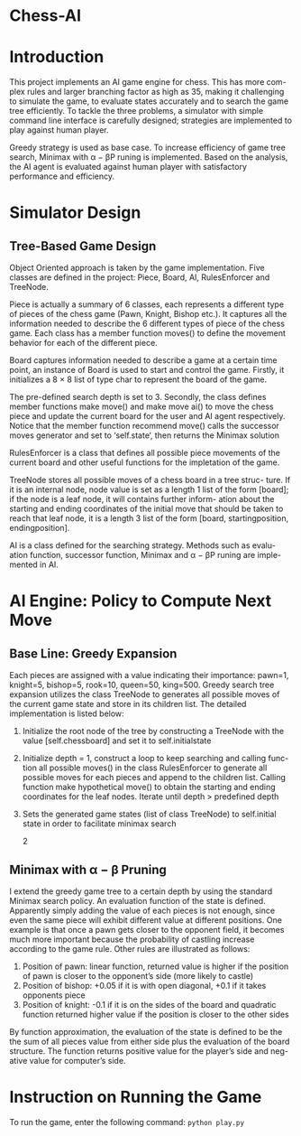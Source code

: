 # Chess-AI

# Introduction

This project implements an AI game engine for chess. This has more com- plex rules and larger branching factor as high as 35, making it challenging to simulate the game, to evaluate states accurately and to search the game tree efficiently. To tackle the three problems, a simulator with simple command line interface is carefully designed; strategies are implemented to play against human player.

Greedy strategy is used as base case. To increase efficiency of game tree search, Minimax with α − βP runing is implemented. Based on the analysis, the AI agent is evaluated against human player with satisfactory performance and efficiency.

# Simulator Design
 ## Tree-Based Game Design

Object Oriented approach is taken by the game implementation. Five classes are defined in the project: Piece, Board, AI, RulesEnforcer and TreeNode.

Piece is actually a summary of 6 classes, each represents a different type of pieces of the chess game (Pawn, Knight, Bishop etc.). It captures all the information needed to describe the 6 different types of piece of the chess game. Each class has a member function moves() to define the movement behavior for each of the different piece.

Board captures information needed to describe a game at a certain time point, an instance of Board is used to start and control the game. Firstly, it initializes a 8 × 8 list of type char to represent the board of the game.

The pre-defined search depth is set to 3. Secondly, the class defines member functions make move() and make move ai() to move the chess piece and update the current board for the user and AI agent respectively. Notice that the member function recommend move() calls the successor moves generator and set to ‘self.state‘, then returns the Minimax solution

RulesEnforcer is a class that defines all possible piece movements of the current board and other useful functions for the impletation of the game.

TreeNode stores all possible moves of a chess board in a tree struc- ture. If it is an internal node, node value is set as a length 1 list of the form [board]; if the node is a leaf node, it will contains further inform- ation about the starting and ending coordinates of the initial move that should be taken to reach that leaf node, it is a length 3 list of the form [board, startingposition, endingposition].

AI is a class defined for the searching strategy. Methods such as evalu- ation function, successor function, Minimax and α − βP runing are imple- mented in AI.

# AI Engine: Policy to Compute Next Move 

## Base Line: Greedy Expansion

Each pieces are assigned with a value indicating their importance: pawn=1, knight=5, bishop=5, rook=10, queen=50, king=500. Greedy search tree expansion utilizes the class TreeNode to generates all possible moves of the current game state and store in its children list. The detailed implementation is listed below:

1. Initialize the root node of the tree by constructing a TreeNode with the value [self.chessboard] and set it to self.initialstate

2. Initialize depth = 1, construct a loop to keep searching and calling func- tion all possible moves() in the class RulesEnforcer to generate all possible moves for each pieces and append to the children list. Calling function make hypothetical move() to obtain the starting and ending coordinates for the leaf nodes. Iterate until depth > predefined depth

3. Sets the generated game states (list of class TreeNode) to self.initial state in order to facilitate minimax search

   2

##  Minimax with α − β Pruning

I extend the greedy game tree to a certain depth by using the standard Minimax search policy. An evaluation function of the state is defined. Apparently simply adding the value of each pieces is not enough, since even the same piece will exhibit different value at different positions. One example is that once a pawn gets closer to the opponent field, it becomes much more important because the probability of castling increase according to the game rule. Other rules are illustrated as follows:

1. Position of pawn: linear function, returned value is higher if the position of pawn is closer to the opponent’s side (more likely to castle)
2. Position of bishop: +0.05 if it is with open diagonal, +0.1 if it takes opponents piece
3. Position of knight: -0.1 if it is on the sides of the board and quadratic function returned higher value if the position is closer to the other sides

By function approximation, the evaluation of the state is defined to be the the sum of all pieces value from either side plus the evaluation of the board structure. The function returns positive value for the player’s side and neg- ative value for computer’s side.



# Instruction on Running the Game

To run the game, enter the following command: `python play.py`

